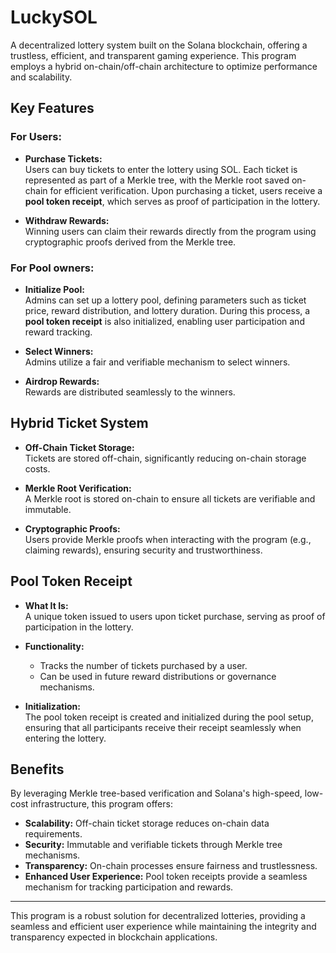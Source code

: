 # LuckySOL

A decentralized lottery system built on the Solana blockchain, offering a trustless, efficient, and transparent gaming
experience. This program employs a hybrid on-chain/off-chain architecture to optimize performance and scalability.

## Key Features

### For Users:

- **Purchase Tickets:**  
  Users can buy tickets to enter the lottery using SOL. Each ticket is represented as part of a
  Merkle tree, with the Merkle root saved on-chain for efficient verification. Upon purchasing a ticket, users receive a
  **pool token receipt**, which serves as proof of participation in the lottery.

- **Withdraw Rewards:**  
  Winning users can claim their rewards directly from the program using cryptographic proofs derived from the Merkle
  tree.

### For Pool owners:

- **Initialize Pool:**  
  Admins can set up a lottery pool, defining parameters such as ticket price, reward distribution, and lottery duration.
  During this process, a **pool token receipt** is also initialized, enabling user participation and reward tracking.

- **Select Winners:**  
  Admins utilize a fair and verifiable mechanism to select winners.

- **Airdrop Rewards:**  
  Rewards are distributed seamlessly to the winners.

## Hybrid Ticket System

- **Off-Chain Ticket Storage:**  
  Tickets are stored off-chain, significantly reducing on-chain storage costs.

- **Merkle Root Verification:**  
  A Merkle root is stored on-chain to ensure all tickets are verifiable and immutable.

- **Cryptographic Proofs:**  
  Users provide Merkle proofs when interacting with the program (e.g., claiming rewards), ensuring security and
  trustworthiness.

## Pool Token Receipt

- **What It Is:**  
  A unique token issued to users upon ticket purchase, serving as proof of participation in the lottery.

- **Functionality:**
    - Tracks the number of tickets purchased by a user.
    - Can be used in future reward distributions or governance mechanisms.

- **Initialization:**  
  The pool token receipt is created and initialized during the pool setup, ensuring that all participants receive their
  receipt seamlessly when entering the lottery.

## Benefits

By leveraging Merkle tree-based verification and Solana's high-speed, low-cost infrastructure, this program offers:

- **Scalability:** Off-chain ticket storage reduces on-chain data requirements.
- **Security:** Immutable and verifiable tickets through Merkle tree mechanisms.
- **Transparency:** On-chain processes ensure fairness and trustlessness.
- **Enhanced User Experience:** Pool token receipts provide a seamless mechanism for tracking participation and rewards.

---

This program is a robust solution for decentralized lotteries, providing a seamless and efficient user experience while
maintaining the integrity and transparency expected in blockchain applications.